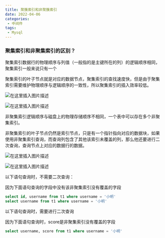 ```yaml
---
title: 聚簇索引和非聚簇索引
date: 2022-04-06
categories:
 - 中间件
tags:
 - Mysql
---
```


### 聚集索引和非聚集索引的区别？

聚集索引数据行的物理顺序与列值（一般指的是主键所在的列）的逻辑顺序相同，聚集索引一般来说只有一个

聚集索引的叶子节点就是对应的数据节点，聚集索引的查找速度快，但是由于聚集索引需要维护物理顺序与逻辑顺序的一致性，所以聚集索引的插入效率较低。

![在这里插入图片描述](https://img-blog.csdnimg.cn/6a23034d014142f39ae87df3c74b0b01.png)

![在这里插入图片描述](https://img-blog.csdnimg.cn/3ca8ceee14d741c9bfd7019f5abd8bf6.png)

非聚集索引逻辑顺序与磁盘上的物理存储顺序不相同，一个表中可以存在多个非聚集索引。

非聚集索引的叶子节点仍然是索引节点，只是有一个指针指向对应的数据块，如果使用非聚集索引查询，而查询列包含了其他该索引未覆盖的列，那么他还要进行二次查询，查询节点上对应的数据行的数据。

![在这里插入图片描述](https://img-blog.csdnimg.cn/5b4fc95a29b8494ea7709e42ff948dc0.png)

![在这里插入图片描述](https://img-blog.csdnimg.cn/0fdd9ca0776540b9bad6200daa710236.png)

以下语句查询时，不需要二次查询：

因为下面语句查询的字段中没有该非聚集索引没有覆盖的字段

```sql
select id, username from t1 where username = '小明'
select username from t1 where username = '小明'
```

以下语句查询时，需要进行二次查询

因为下面语句查询时，score是非聚集索引没有覆盖的字段

```sql
select username, score from t1 where username = '小明'
```
